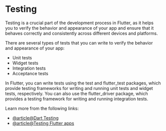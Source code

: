 # Testing

Testing is a crucial part of the development process in Flutter, as it helps you to verify the behavior and appearance of your app and ensure that it behaves correctly and consistently across different devices and platforms.

There are several types of tests that you can write to verify the behavior and appearance of your app:

- Unit tests
- Widget tests
- Integration tests
- Acceptance tests

In Flutter, you can write tests using the test and flutter_test packages, which provide testing frameworks for writing and running unit tests and widget tests, respectively. You can also use the flutter_driver package, which provides a testing framework for writing and running integration tests.

Learn more from the following links:

- [@article@Dart Testing](https://dart.dev/guides/testing)
- [@article@Testing Flutter apps](https://docs.flutter.dev/testing)
